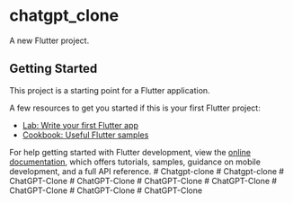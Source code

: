 # chatgpt_clone

A new Flutter project.

## Getting Started

This project is a starting point for a Flutter application.

A few resources to get you started if this is your first Flutter project:

- [Lab: Write your first Flutter app](https://docs.flutter.dev/get-started/codelab)
- [Cookbook: Useful Flutter samples](https://docs.flutter.dev/cookbook)

For help getting started with Flutter development, view the
[online documentation](https://docs.flutter.dev/), which offers tutorials,
samples, guidance on mobile development, and a full API reference.
#   C h a t g p t - c l o n e  
 #   C h a t g p t - c l o n e  
 #   C h a t G P T - C l o n e  
 #   C h a t G P T - C l o n e  
 #   C h a t G P T - C l o n e  
 #   C h a t G P T - C l o n e  
 #   C h a t G P T - C l o n e  
 #   C h a t G P T - C l o n e  
 #   C h a t G P T - C l o n e  
 